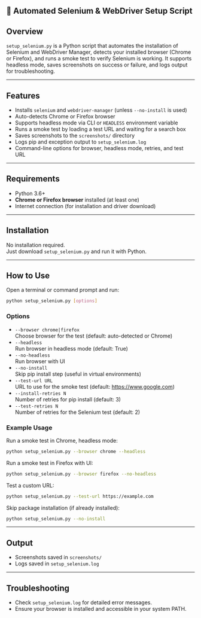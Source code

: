 ## 🚀 Automated Selenium & WebDriver Setup Script

## Overview

`setup_selenium.py` is a Python script that automates the installation of Selenium and WebDriver Manager, detects your installed browser (Chrome or Firefox), and runs a smoke test to verify Selenium is working. It supports headless mode, saves screenshots on success or failure, and logs output for troubleshooting.

---

## Features

- Installs `selenium` and `webdriver-manager` (unless `--no-install` is used)
- Auto-detects Chrome or Firefox browser
- Supports headless mode via CLI or `HEADLESS` environment variable
- Runs a smoke test by loading a test URL and waiting for a search box
- Saves screenshots to the `screenshots/` directory
- Logs pip and exception output to `setup_selenium.log`
- Command-line options for browser, headless mode, retries, and test URL

---

## Requirements

- Python 3.6+
- **Chrome or Firefox browser** installed (at least one)
- Internet connection (for installation and driver download)

---

## Installation

No installation required.  
Just download `setup_selenium.py` and run it with Python.

---

## How to Use

Open a terminal or command prompt and run:

```sh
python setup_selenium.py [options]
```

### Options

- `--browser chrome|firefox`  
  Choose browser for the test (default: auto-detected or Chrome)
- `--headless`  
  Run browser in headless mode (default: True)
- `--no-headless`  
  Run browser with UI
- `--no-install`  
  Skip pip install step (useful in virtual environments)
- `--test-url URL`  
  URL to use for the smoke test (default: https://www.google.com)
- `--install-retries N`  
  Number of retries for pip install (default: 3)
- `--test-retries N`  
  Number of retries for the Selenium test (default: 2)

### Example Usage

Run a smoke test in Chrome, headless mode:

```sh
python setup_selenium.py --browser chrome --headless
```

Run a smoke test in Firefox with UI:

```sh
python setup_selenium.py --browser firefox --no-headless
```

Test a custom URL:

```sh
python setup_selenium.py --test-url https://example.com
```

Skip package installation (if already installed):

```sh
python setup_selenium.py --no-install
```

---

## Output

- Screenshots saved in `screenshots/`
- Logs saved in `setup_selenium.log`

---

## Troubleshooting

- Check `setup_selenium.log` for detailed error messages.
- Ensure your browser is installed and accessible in your system PATH.

